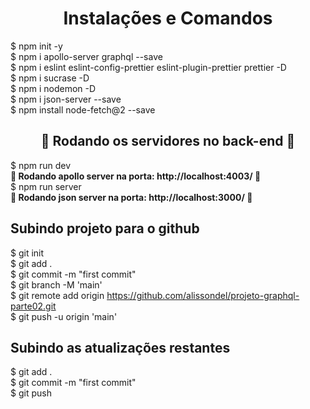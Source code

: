 <h1 align="center"> Instalações e Comandos </h1>
$ npm init -y <br />
$ npm i apollo-server graphql --save <br />
$ npm i eslint eslint-config-prettier eslint-plugin-prettier prettier -D <br />
$ npm i sucrase -D <br />
$ npm i nodemon -D <br />
$ npm i json-server --save <br />
$ npm install node-fetch@2 --save <br />

<h2 align="center"> 🎲 Rodando os servidores no back-end 🎲 </h2>
$ npm run dev <br />
<b>🚧  Rodando apollo server na porta: http://localhost:4003/ 🚧 </b><br />
$ npm run server <br />
<b>🚧  Rodando json server na porta: http://localhost:3000/ 🚧 </b><br />

## Subindo projeto para o github
$ git init <br />
$ git add . <br />
$ git commit -m "first commit" <br />
$ git branch -M 'main' <br />
$ git remote add origin https://github.com/alissondel/projeto-graphql-parte02.git <br />
$ git push -u origin 'main' <br />

## Subindo as atualizações restantes
$ git add . <br />
$ git commit -m "first commit" <br />
$ git push <br />

